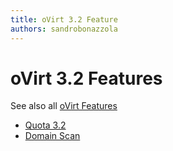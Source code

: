 ```yaml
---
title: oVirt 3.2 Feature
authors: sandrobonazzola
---
```


# oVirt 3.2 Features

See also all [oVirt Features](/develop/release-management/features/)

* [Quota 3.2](http://www.ovirt.org/develop/release-management/features/sla/quota-3.2/)
* [Domain Scan](http://www.ovirt.org/develop/release-management/features/storage/domain-scan/)
